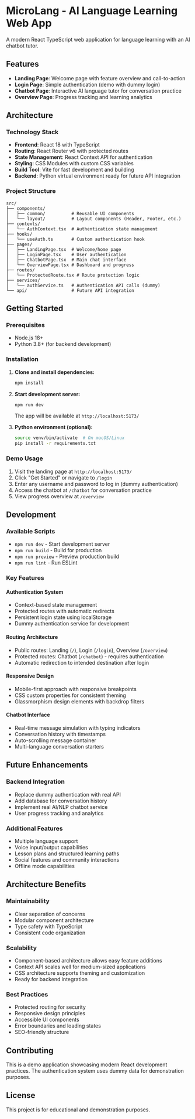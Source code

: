 # MicroLang - AI Language Learning Web App

A modern React TypeScript web application for language learning with an AI chatbot tutor.

## Features

- **Landing Page**: Welcome page with feature overview and call-to-action
- **Login Page**: Simple authentication (demo with dummy login)  
- **Chatbot Page**: Interactive AI language tutor for conversation practice
- **Overview Page**: Progress tracking and learning analytics

## Architecture

### Technology Stack
- **Frontend**: React 18 with TypeScript
- **Routing**: React Router v6 with protected routes
- **State Management**: React Context API for authentication
- **Styling**: CSS Modules with custom CSS variables
- **Build Tool**: Vite for fast development and building
- **Backend**: Python virtual environment ready for future API integration

### Project Structure
```
src/
├── components/
│   ├── common/          # Reusable UI components
│   └── layout/          # Layout components (Header, Footer, etc.)
├── contexts/
│   └── AuthContext.tsx  # Authentication state management
├── hooks/
│   └── useAuth.ts       # Custom authentication hook
├── pages/
│   ├── LandingPage.tsx  # Welcome/home page
│   ├── LoginPage.tsx    # User authentication
│   ├── ChatbotPage.tsx  # Main chat interface
│   └── OverviewPage.tsx # Dashboard and progress
├── routes/
│   └── ProtectedRoute.tsx # Route protection logic
├── services/
│   └── authService.ts   # Authentication API calls (dummy)
└── api/                 # Future API integration
```

## Getting Started

### Prerequisites
- Node.js 18+ 
- Python 3.8+ (for backend development)

### Installation

1. **Clone and install dependencies:**
   ```bash
   npm install
   ```

2. **Start development server:**
   ```bash
   npm run dev
   ```
   The app will be available at `http://localhost:5173/`

3. **Python environment (optional):**
   ```bash
   source venv/bin/activate  # On macOS/Linux
   pip install -r requirements.txt
   ```

### Demo Usage

1. Visit the landing page at `http://localhost:5173/`
2. Click "Get Started" or navigate to `/login`
3. Enter any username and password to log in (dummy authentication)
4. Access the chatbot at `/chatbot` for conversation practice
5. View progress overview at `/overview`

## Development

### Available Scripts
- `npm run dev` - Start development server
- `npm run build` - Build for production
- `npm run preview` - Preview production build
- `npm run lint` - Run ESLint

### Key Features

#### Authentication System
- Context-based state management
- Protected routes with automatic redirects
- Persistent login state using localStorage
- Dummy authentication service for development

#### Routing Architecture  
- Public routes: Landing (`/`), Login (`/login`), Overview (`/overview`)
- Protected routes: Chatbot (`/chatbot`) - requires authentication
- Automatic redirection to intended destination after login

#### Responsive Design
- Mobile-first approach with responsive breakpoints
- CSS custom properties for consistent theming
- Glassmorphism design elements with backdrop filters

#### Chatbot Interface
- Real-time message simulation with typing indicators
- Conversation history with timestamps
- Auto-scrolling message container
- Multi-language conversation starters

## Future Enhancements

### Backend Integration
- Replace dummy authentication with real API
- Add database for conversation history
- Implement real AI/NLP chatbot service
- User progress tracking and analytics

### Additional Features
- Multiple language support
- Voice input/output capabilities
- Lesson plans and structured learning paths  
- Social features and community interactions
- Offline mode capabilities

## Architecture Benefits

### Maintainability
- Clear separation of concerns
- Modular component architecture
- Type safety with TypeScript
- Consistent code organization

### Scalability
- Component-based architecture allows easy feature additions
- Context API scales well for medium-sized applications  
- CSS architecture supports theming and customization
- Ready for backend integration

### Best Practices
- Protected routing for security
- Responsive design principles
- Accessible UI components
- Error boundaries and loading states
- SEO-friendly structure

## Contributing

This is a demo application showcasing modern React development practices. The authentication system uses dummy data for demonstration purposes.

## License

This project is for educational and demonstration purposes.

